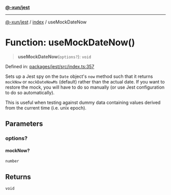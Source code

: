 [**@-xun/jest**](../../README.md)

***

[@-xun/jest](../../README.md) / [index](../README.md) / useMockDateNow

# Function: useMockDateNow()

> **useMockDateNow**(`options?`): `void`

Defined in: [packages/jest/src/index.ts:357](https://github.com/Xunnamius/test-utils/blob/92fd6a9e3933fc0913144742396a7dd3fcc48ac8/packages/jest/src/index.ts#L357)

Sets up a Jest spy on the `Date` object's `now` method such that it returns
`mockNow` or `mockDateNowMs` (default) rather than the actual date. If you
want to restore the mock, you will have to do so manually (or use Jest
configuration to do so automatically).

This is useful when testing against dummy data containing values derived from
the current time (i.e. unix epoch).

## Parameters

### options?

#### mockNow?

`number`

## Returns

`void`
